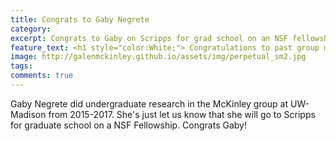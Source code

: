 ```yaml
---
title: Congrats to Gaby Negrete
category: 
excerpt: Congrats to Gaby on Scripps for grad school on an NSF fellowship!
feature_text: <h1 style="color:White;"> Congratulations to past group member Gaby Negrete </h1>
image: http://galenmckinley.github.io/assets/img/perpetual_sm2.jpg
tags: 
comments: true
---
```


Gaby Negrete did undergraduate research in the McKinley group at UW-Madison from 2015-2017. She's just let us know that she will go to Scripps for graduate school on a NSF Fellowship. Congrats Gaby!